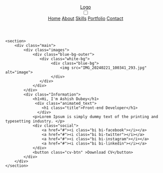  <!DOCTYPE html>
<html lang="en">

<head>
    <meta charset="UTF-8">
    <meta http-equiv="X-UA-Compatible" content="IE=edge">
    <meta name="viewport" content="width=device-width, initial-scale=1.0">
    <link rel="stylesheet" href="https://cdn.jsdelivr.net/npm/bootstrap-icons@1.10.5/font/bootstrap-icons.css">
    <link rel="stylesheet" href="style.css">
    <title>Portfolio</title>
</head>

<body>
    <header id="header">
        <div class="logo">
            <a href="#" id="logo">Logo</a>
        </div>
        <input type="checkbox" id="click">
        <label for="click" class="mainicon">
            <div class="menu" id="menu">
                <i class="bi bi-list"></i>
            </div>
        </label>
        <nav>
            <a href="#">Home</a>
            <a href="#">About</a>
            <a href="#">Skills</a>
            <a href="#">Portfolio</a>
            <a href="#">Contact</a>
        </nav>
    </header>


    <section>
        <div class="main">
            <div class="images">
                <div class="blue-bg-outer">
                   <div class="white-bg">
                        <div class="blue-bg">
                            <img src="IMG_20240221_100341_293.jpg" alt="image">
                        </div>
                   </div>
                </div>
            </div>
            <div class="Information">
                <h1>Hi, I'm Ashish Dubey</h1>
                 <div class="animated_text">
                    <h1 class="title">Front-end Developer</h1>
                  </div>
                <p>Lorem Ipsum is simply dummy text of the printing and typesetting industry. </p>
                <div class="social">
                    <a href="#"><i class="bi bi-facebook"></i></a>
                    <a href="#"><i class="bi bi-twitter"></i></a>
                    <a href="#"><i class="bi bi-instagram"></i></a>
                    <a href="#"><i class="bi bi-linkedin"></i></a>
                </div>
                <button class="cv-btn" >Download CV</button>
            </div>
        </div>
    </section>
<script src="js/index.js"></script>
</body>
</html>
